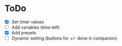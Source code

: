 # ToDo
- [X] Set timer values
- [ ] Add variables (time left)
- [X] Add presets
- [ ] Dynamic setting (buttons for +/- done in companion)